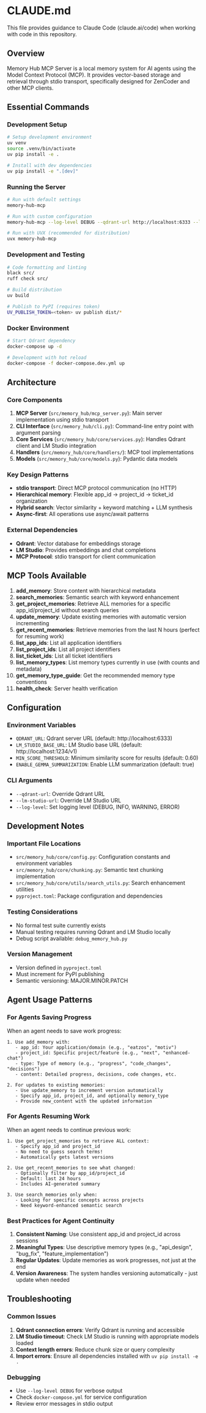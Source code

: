 # CLAUDE.md

This file provides guidance to Claude Code (claude.ai/code) when working with code in this repository.

## Overview

Memory Hub MCP Server is a local memory system for AI agents using the Model Context Protocol (MCP). It provides vector-based storage and retrieval through stdio transport, specifically designed for ZenCoder and other MCP clients.

## Essential Commands

### Development Setup
```bash
# Setup development environment
uv venv
source .venv/bin/activate
uv pip install -e .

# Install with dev dependencies
uv pip install -e ".[dev]"
```

### Running the Server
```bash
# Run with default settings
memory-hub-mcp

# Run with custom configuration
memory-hub-mcp --log-level DEBUG --qdrant-url http://localhost:6333 --lm-studio-url http://localhost:1234/v1

# Run with UVX (recommended for distribution)
uvx memory-hub-mcp
```

### Development and Testing
```bash
# Code formatting and linting
black src/
ruff check src/

# Build distribution
uv build

# Publish to PyPI (requires token)
UV_PUBLISH_TOKEN=<token> uv publish dist/*
```

### Docker Environment
```bash
# Start Qdrant dependency
docker-compose up -d

# Development with hot reload
docker-compose -f docker-compose.dev.yml up
```

## Architecture

### Core Components

1. **MCP Server** (`src/memory_hub/mcp_server.py`): Main server implementation using stdio transport
2. **CLI Interface** (`src/memory_hub/cli.py`): Command-line entry point with argument parsing
3. **Core Services** (`src/memory_hub/core/services.py`): Handles Qdrant client and LM Studio integration
4. **Handlers** (`src/memory_hub/core/handlers/`): MCP tool implementations
5. **Models** (`src/memory_hub/core/models.py`): Pydantic data models

### Key Design Patterns

- **stdio transport**: Direct MCP protocol communication (no HTTP)
- **Hierarchical memory**: Flexible app_id → project_id → ticket_id organization
- **Hybrid search**: Vector similarity + keyword matching + LLM synthesis
- **Async-first**: All operations use async/await patterns

### External Dependencies

- **Qdrant**: Vector database for embeddings storage
- **LM Studio**: Provides embeddings and chat completions
- **MCP Protocol**: stdio transport for client communication

## MCP Tools Available

1. **add_memory**: Store content with hierarchical metadata
2. **search_memories**: Semantic search with keyword enhancement
3. **get_project_memories**: Retrieve ALL memories for a specific app_id/project_id without search queries
4. **update_memory**: Update existing memories with automatic version incrementing
5. **get_recent_memories**: Retrieve memories from the last N hours (perfect for resuming work)
6. **list_app_ids**: List all application identifiers
7. **list_project_ids**: List all project identifiers
8. **list_ticket_ids**: List all ticket identifiers
9. **list_memory_types**: List memory types currently in use (with counts and metadata)
10. **get_memory_type_guide**: Get the recommended memory type conventions
11. **health_check**: Server health verification

## Configuration

### Environment Variables
- `QDRANT_URL`: Qdrant server URL (default: http://localhost:6333)
- `LM_STUDIO_BASE_URL`: LM Studio base URL (default: http://localhost:1234/v1)
- `MIN_SCORE_THRESHOLD`: Minimum similarity score for results (default: 0.60)
- `ENABLE_GEMMA_SUMMARIZATION`: Enable LLM summarization (default: true)

### CLI Arguments
- `--qdrant-url`: Override Qdrant URL
- `--lm-studio-url`: Override LM Studio URL  
- `--log-level`: Set logging level (DEBUG, INFO, WARNING, ERROR)

## Development Notes

### Important File Locations
- `src/memory_hub/core/config.py`: Configuration constants and environment variables
- `src/memory_hub/core/chunking.py`: Semantic text chunking implementation
- `src/memory_hub/core/utils/search_utils.py`: Search enhancement utilities
- `pyproject.toml`: Package configuration and dependencies

### Testing Considerations
- No formal test suite currently exists
- Manual testing requires running Qdrant and LM Studio locally
- Debug script available: `debug_memory_hub.py`

### Version Management
- Version defined in `pyproject.toml`
- Must increment for PyPI publishing
- Semantic versioning: MAJOR.MINOR.PATCH

## Agent Usage Patterns

### For Agents Saving Progress
When an agent needs to save work progress:
```
1. Use add_memory with:
   - app_id: Your application/domain (e.g., "eatzos", "motiv")
   - project_id: Specific project/feature (e.g., "next", "enhanced-chat")
   - type: Type of memory (e.g., "progress", "code_changes", "decisions")
   - content: Detailed progress, decisions, code changes, etc.

2. For updates to existing memories:
   - Use update_memory to increment version automatically
   - Specify app_id, project_id, and optionally memory_type
   - Provide new_content with the updated information
```

### For Agents Resuming Work
When an agent needs to continue previous work:
```
1. Use get_project_memories to retrieve ALL context:
   - Specify app_id and project_id
   - No need to guess search terms!
   - Automatically gets latest versions

2. Use get_recent_memories to see what changed:
   - Optionally filter by app_id/project_id
   - Default: last 24 hours
   - Includes AI-generated summary

3. Use search_memories only when:
   - Looking for specific concepts across projects
   - Need keyword-enhanced semantic search
```

### Best Practices for Agent Continuity
1. **Consistent Naming**: Use consistent app_id and project_id across sessions
2. **Meaningful Types**: Use descriptive memory types (e.g., "api_design", "bug_fix", "feature_implementation")
3. **Regular Updates**: Update memories as work progresses, not just at the end
4. **Version Awareness**: The system handles versioning automatically - just update when needed

## Troubleshooting

### Common Issues
1. **Qdrant connection errors**: Verify Qdrant is running and accessible
2. **LM Studio timeout**: Check LM Studio is running with appropriate models loaded
3. **Context length errors**: Reduce chunk size or query complexity
4. **Import errors**: Ensure all dependencies installed with `uv pip install -e .`

### Debugging
- Use `--log-level DEBUG` for verbose output
- Check `docker-compose.yml` for service configuration
- Review error messages in stdio output